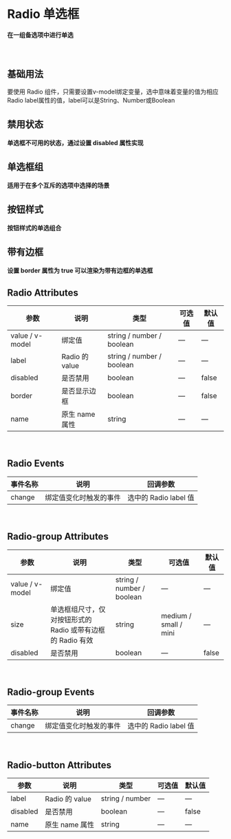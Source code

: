 <script setup>
import demo1 from './demo1.vue';
import demo2 from './demo2.vue';
import demo3 from './demo3.vue';
import demo4 from './demo4.vue';
import demo5 from './demo5.vue';
import preview from '@/components/preview.vue';
</script>

# Radio 单选框

#### 在一组备选项中进行单选

<br/>

## 基础用法
要使用 Radio 组件，只需要设置v-model绑定变量，选中意味着变量的值为相应 Radio label属性的值，label可以是String、Number或Boolean
<div class="source">
  <demo1/>
</div>
<preview compName="radio" demoName="demo1"/>


## 禁用状态

#### 单选框不可用的状态，通过设置 disabled 属性实现
<div class="source">
  <demo2/>
</div>
<preview compName="radio" demoName="demo2"/>


## 单选框组

#### 适用于在多个互斥的选项中选择的场景
<div class="source">
  <demo3/>
</div>
<preview compName="radio" demoName="demo3"/>


## 按钮样式

#### 按钮样式的单选组合
<div class="source">
  <demo4/>
</div>
<preview compName="radio" demoName="demo4"/>


## 带有边框

#### 设置 border 属性为 true 可以渲染为带有边框的单选框
<div class="source">
  <demo5/>
</div>
<preview compName="radio" demoName="demo5"/>


## Radio Attributes
| 参数      | 说明    | 类型      | 可选值       | 默认值   |
|---------- |-------- |---------- |-------------  |-------- |
| value / v-model | 绑定值 | string / number / boolean | — | — |
| label     | Radio 的 value   | string / number / boolean    |       —        |      —   |
| disabled  | 是否禁用    | boolean   | — | false   |
| border  | 是否显示边框  | boolean   | — | false   |
| name | 原生 name 属性 | string    |      —         |     —    |

<br/>

## Radio Events
| 事件名称 | 说明 | 回调参数 |
|---------- |-------- |---------- |
| change  | 绑定值变化时触发的事件 |  选中的 Radio label 值  |

<br/>

## Radio-group Attributes
| 参数      | 说明    | 类型      | 可选值       | 默认值   |
|---------- |-------- |---------- |-------------  |-------- |
| value / v-model | 绑定值 | string / number / boolean | — | — |
| size     | 单选框组尺寸，仅对按钮形式的 Radio 或带有边框的 Radio 有效   | string  | medium / small / mini |    —     |
| disabled  | 是否禁用    | boolean   | — | false   |

<br/>

## Radio-group Events
| 事件名称 | 说明 | 回调参数 |
|---------- |-------- |---------- |
| change  | 绑定值变化时触发的事件 |  选中的 Radio label 值  |

<br/>

## Radio-button Attributes
| 参数      | 说明    | 类型      | 可选值       | 默认值   |
|---------- |-------- |---------- |-------------  |-------- |
| label     | Radio 的 value  | string / number  |        —       |     —    |
| disabled  | 是否禁用    | boolean   | — | false   |
| name | 原生 name 属性 | string    |      —         |     —    |

<br/>
